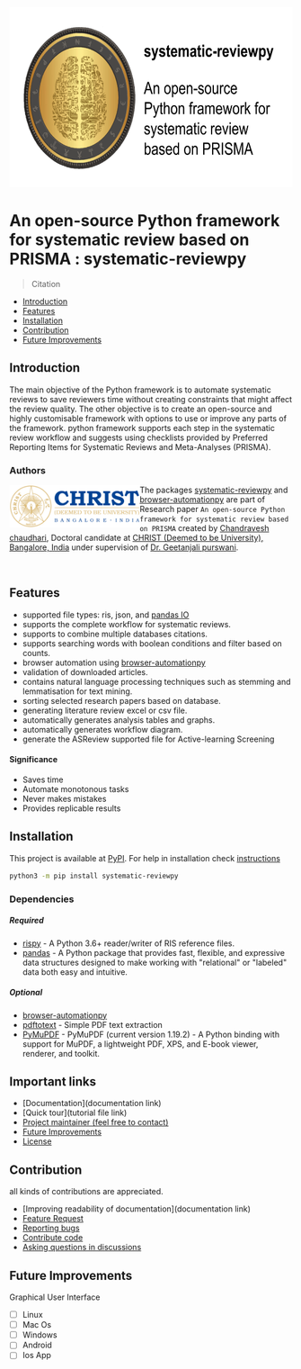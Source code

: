 
<div align="center">
  <img src="https://github.com/chandraveshchaudhari/personal-information/blob/06f7a94e5addaf5cf4a0fdb03d53236d5ea40f9f/logos/my%20github%20logo%20template-systematic-reviewpy%20small.png" width="640" height="320">
</div>

# An open-source Python framework for systematic review based on PRISMA : systematic-reviewpy

> Citation

- [Introduction](#introduction)
- [Features](#features)
- [Installation](#installation)
- [Contribution](#contribution)
- [Future Improvements](#future-improvements)

## Introduction
The main objective of the Python framework is to automate systematic reviews to save reviewers time without creating 
constraints that might affect the review quality. The other objective is to create an open-source and highly 
customisable framework with options to use or improve any parts of the framework. python framework supports each step in
the systematic review workflow and suggests using checklists provided by Preferred Reporting Items for Systematic Reviews
and Meta-Analyses (PRISMA). 

### Authors
<img align="left" width="231.95" height="75" src="https://github.com/chandraveshchaudhari/personal-information/blob/1afa9ad052ab9666e6a1a3854464a77ccab68438/images/christ.png">

The packages [systematic-reviewpy](https://github.com/chandraveshchaudhari/systematic-reviewpy) and 
[browser-automationpy](https://github.com/chandraveshchaudhari/browser-automationpy) are part of Research paper 
`An open-source Python framework for systematic review based on PRISMA` created by [Chandravesh chaudhari][chandravesh linkedin], Doctoral candidate at [CHRIST (Deemed to be University), Bangalore, India][christ university website] under supervision of [Dr. Geetanjali purswani][geetanjali linkedin].

<br/>

[chandravesh linkedin]: https://www.linkedin.com/in/chandravesh-chaudhari "chandravesh linkedin profile"
[geetanjali linkedin]: https://www.linkedin.com/in/dr-geetanjali-purswani-546336b8 "geetanjali linkedin profile"
[christ university website]: https://christuniversity.in/ "website"

## Features
- supported file types: ris, json, and [pandas IO](https://pandas.pydata.org/pandas-docs/stable/user_guide/io.html)   
- supports the complete workflow for systematic reviews.
- supports to combine multiple databases citations.
- supports searching words with boolean conditions and filter based on counts.
- browser automation using [browser-automationpy](https://github.com/chandraveshchaudhari/browser-automationpy)
- validation of downloaded articles.
- contains natural language processing techniques such as stemming and lemmatisation for text mining. 
- sorting selected research papers based on database.
- generating literature review excel or csv file.
- automatically generates analysis tables and graphs.
- automatically generates workflow diagram.
- generate the ASReview supported file for Active-learning Screening

#### Significance
- Saves time
- Automate monotonous tasks
- Never makes mistakes
- Provides replicable results

## Installation 
This project is available at [PyPI](https://pypi.org/project/systematic-reviewpy/). For help in installation check 
[instructions](https://packaging.python.org/tutorials/installing-packages/#installing-from-pypi)
```bash
python3 -m pip install systematic-reviewpy  
```

### Dependencies
##### Required
- [rispy](https://pypi.org/project/rispy/) - A Python 3.6+ reader/writer of RIS reference files.
- [pandas](https://pypi.org/project/pandas/) - A Python package that provides fast, flexible, and expressive data 
structures designed to make working with "relational" or "labeled" data both easy and intuitive.
##### Optional
- [browser-automationpy](https://github.com/chandraveshchaudhari/browser-automationpy/)
- [pdftotext](https://pypi.org/project/pdftotext/) - Simple PDF text extraction
- [PyMuPDF](https://pypi.org/project/PyMuPDF/) - PyMuPDF (current version 1.19.2) - A Python binding with support for 
MuPDF, a lightweight PDF, XPS, and E-book viewer, renderer, and toolkit.

## Important links
- [Documentation](documentation link)
- [Quick tour](tutorial file link)
- [Project maintainer (feel free to contact)](mailto:chandraveshchaudhari@gmail.com?subject=[GitHub]%20Source%20sytematic-reviewpy) 
- [Future Improvements](https://github.com/chandraveshchaudhari/systematic-reviewpy/projects)
- [License](https://github.com/chandraveshchaudhari/systematic-reviewpy/blob/master/LICENSE.txt)

## Contribution
all kinds of contributions are appreciated.
- [Improving readability of documentation](documentation link)
- [Feature Request](https://github.com/chandraveshchaudhari/systematic-reviewpy/issues/new/choose)
- [Reporting bugs](https://github.com/chandraveshchaudhari/systematic-reviewpy/issues/new/choose)
- [Contribute code](https://github.com/chandraveshchaudhari/systematic-reviewpy/compare)
- [Asking questions in discussions](https://github.com/chandraveshchaudhari/systematic-reviewpy/discussions)

## Future Improvements
Graphical User Interface
- [ ] Linux
- [ ] Mac Os
- [ ] Windows
- [ ] Android
- [ ] Ios App
